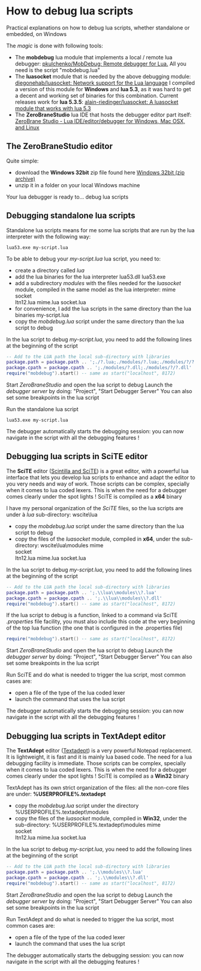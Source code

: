 # How to debug lua scripts

Practical explanations on how to debug lua scripts, whether standalone or embedded, on Windows

The *magic* is done with following tools:
- The **mobdebug** lua module that implements a local / remote lua debugger: [pkulchenko/MobDebug: Remote debugger for Lua.](https://github.com/pkulchenko/MobDebug)
All you need is the script "mobdebug.lua"
- The **luasocket** module that is needed by the above debugging module: [diegonehab/luasocket: Network support for the Lua language](https://github.com/diegonehab/luasocket)
I compiled a version of this module for **Windows** and **lua 5.3**, as it was hard to get a decent and working set of binaries for this combination.
Current releases work for **lua 5.3.5**: [alain-riedinger/luasocket: A luasocket module that works with lua 5.3](https://github.com/alain-riedinger/luasocket)
- The **ZeroBraneStudio** lua IDE that hosts the debugger editor part itself: [ZeroBrane Studio - Lua IDE/editor/debugger for Windows, Mac OSX, and Linux](https://studio.zerobrane.com/)

## The ZeroBraneStudio editor

Quite simple:
- download the **Windows 32bit** zip file found here [Windows 32bit (zip archive)](https://download.zerobrane.com/ZeroBraneStudioEduPack-1.90-win32.zip)
- unzip it in a folder on your local Windows machine

Your lua debugger is ready to... debug lua scripts

## Debugging standalone lua scripts

Standalone lua scripts means for me some lua scripts that are run by the lua interpreter with the following way:
```
lua53.exe my-script.lua
```

To be able to debug your *my-script.lua* lua script, you need to:
- create a directory called *lua*
- add the lua binaries for the lua interpreter
lua53.dll
lua53.exe
- add a subdirectory *modules* with the files needed for the *luasocket* module, compiled in the same model as the lua interpreter:
mime\
socket\
ltn12.lua
mime.lua
socket.lua
- for convenience, I add the lua scripts in the same directory than the lua binaries
my-script.lua
- copy the *mobdebug.lua* script under the same directory than the lua script to debug

In the lua script to debug *my-script.lua*, you need to add the following lines at the beginning of the script
```lua
-- Add to the LUA path the local sub-directory with libraries
package.path = package.path .. ';./?.lua;./modules/?.lua;./modules/?/?.lua'
package.cpath = package.cpath .. ';./modules/?.dll;./modules/?/?.dll'
require("mobdebug").start() -- same as start("localhost", 8172)
```

Start *ZeroBraneStudio* and open the lua script to debug
Launch the *debugger server* by doing: "Project", "Start Debugger Server"
You can also set some breakpoints in the lua script

Run the standalone lua script
```
lua53.exe my-script.lua
```

The debugger automatically starts the debugging session: you can now navigate in the script with all the debugging features !

## Debugging lua scripts in SciTE editor

The **SciTE** editor ([Scintilla and SciTE](https://www.scintilla.org/SciTE.html)) is a great editor, with a powerful lua interface that lets you develop lua scripts to enhance and adapt the editor to you very needs and way of work.
Those scripts can be complex, specially when it comes to lua coded lexers. This is when the need for a debugger comes clearly under the spot lights !
SciTE is compiled as a **x64** binary

I have my personal organization of the *SciTE* files, so the lua scripts are under à *lua* sub-directory:
wscite\lua

- copy the *mobdebug.lua* script under the same directory than the lua script to debug
- copy the files of the *luasocket* module, compiled in **x64**, under the sub-directory:
wscite\lua\modules
mime\
socket\
ltn12.lua
mime.lua
socket.lua

In the lua script to debug *my-script.lua*, you need to add the following lines at the beginning of the script
```lua
-- Add to the LUA path the local sub-directory with libraries
package.path = package.path .. ';.\\lua\\modules\\?.lua'
package.cpath = package.cpath .. ';.\\lua\\modules\\?.dll'
require("mobdebug").start() -- same as start("localhost", 8172)
```

If the lua script to debug is a function, linked to a command via SciTE *.properties* file facility, you must also include this code at the very beginning of the top lua function (the one that is configured in the .properties file)
```lua
require("mobdebug").start() -- same as start("localhost", 8172)
```

Start *ZeroBraneStudio* and open the lua script to debug
Launch the *debugger server* by doing: "Project", "Start Debugger Server"
You can also set some breakpoints in the lua script

Run SciTE and do what is needed to trigger the lua script, most common cases are:
- open a file of the type of the lua coded lexer
- launch the command that uses the lua script

The debugger automatically starts the debugging session: you can now navigate in the script with all the debugging features !

## Debugging lua scripts in TextAdept editor

The **TextAdept** editor ([Textadept](https://foicica.com/textadept/)) is a very powerful Notepad replacement. It is lightweight, it is fast and it is mainly lua based code. The need for a lua debugging facility is immediate.
Those scripts can be complex, specially when it comes to lua coded lexers. This is when the need for a debugger comes clearly under the spot lights !
SciTE is compiled as a **Win32** binary

TextAdept has its own strict organization of the files: all the non-core files are under:
**%USERPROFILE%\.textadept**

- copy the *mobdebug.lua* script under the directory
%USERPROFILE%\.textadept\modules
- copy the files of the *luasocket* module, compiled in **Win32**, under the sub-directory:
%USERPROFILE%\.textadept\modules
mime\
socket\
ltn12.lua
mime.lua
socket.lua

In the lua script to debug *my-script.lua*, you need to add the following lines at the beginning of the script
```lua
-- Add to the LUA path the local sub-directory with libraries
package.path = package.path .. ';.\\modules\\?.lua'
package.cpath = package.cpath .. ';.\\modules\\?.dll'
require("mobdebug").start() -- same as start("localhost", 8172)
```

Start *ZeroBraneStudio* and open the lua script to debug
Launch the *debugger server* by doing: "Project", "Start Debugger Server"
You can also set some breakpoints in the lua script

Run TextAdept and do what is needed to trigger the lua script, most common cases are:
- open a file of the type of the lua coded lexer
- launch the command that uses the lua script

The debugger automatically starts the debugging session: you can now navigate in the script with all the debugging features !
